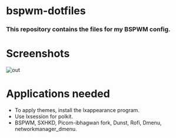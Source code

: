 # bspwm-dotfiles

### This repository contains the files for my BSPWM config.


# Screenshots
![out](https://user-images.githubusercontent.com/68803793/133469925-28c809bf-5b56-40b8-9487-6bdf2a36cf79.png)

# Applications needed
- To apply themes, install the lxappearance program.
- Use lxsession for polkit.
- BSPWM, SXHKD, Picom-ibhagwan fork, Dunst, Rofi, Dmenu, networkmanager_dmenu.


